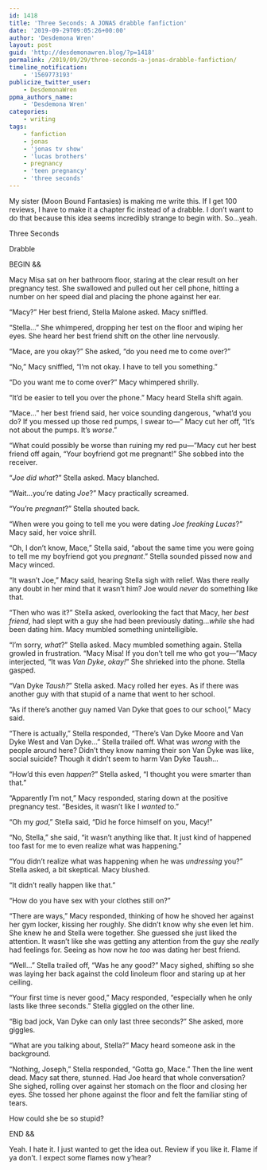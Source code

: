 ```yaml
---
id: 1418
title: 'Three Seconds: A JONAS drabble fanfiction'
date: '2019-09-29T09:05:26+00:00'
author: 'Desdemona Wren'
layout: post
guid: 'http://desdemonawren.blog/?p=1418'
permalink: /2019/09/29/three-seconds-a-jonas-drabble-fanfiction/
timeline_notification:
    - '1569773193'
publicize_twitter_user:
    - DesdemonaWren
ppma_authors_name:
    - 'Desdemona Wren'
categories:
    - writing
tags:
    - fanfiction
    - jonas
    - 'jonas tv show'
    - 'lucas brothers'
    - pregnancy
    - 'teen pregnancy'
    - 'three seconds'
---
```


My sister (Moon Bound Fantasies) is making me write this. If I get 100 reviews, I have to make it a chapter fic instead of a drabble. I don’t want to do that because this idea seems incredibly strange to begin with. So…yeah.

Three Seconds

Drabble

BEGIN &amp;&amp;

Macy Misa sat on her bathroom floor, staring at the clear result on her pregnancy test. She swallowed and pulled out her cell phone, hitting a number on her speed dial and placing the phone against her ear.

“Macy?” Her best friend, Stella Malone asked. Macy sniffled.

“Stella…” She whimpered, dropping her test on the floor and wiping her eyes. She heard her best friend shift on the other line nervously.

“Mace, are you okay?” She asked, “do you need me to come over?”

“No,” Macy sniffled, “I’m not okay. I have to tell you something.”

“Do you want me to come over?” Macy whimpered shrilly.

“It’d be easier to tell you over the phone.” Macy heard Stella shift again.

“Mace…” her best friend said, her voice sounding dangerous, “what’d you do? If you messed up those red pumps, I swear to—” Macy cut her off, “It’s not about the pumps. It’s *worse*.”

“What could possibly be worse than ruining my red pu—”Macy cut her best friend off again, “Your boyfriend got me pregnant!” She sobbed into the receiver.

“*Joe did what*?” Stella asked. Macy blanched.

“Wait…you’re dating *Joe*?” Macy practically screamed.

“You’re *pregnant*?” Stella shouted back.

“When were you going to tell me you were dating *Joe freaking Lucas*?” Macy said, her voice shrill.

“Oh, I don’t know, Mace,” Stella said, “about the same time you were going to tell me my boyfriend got you *pregnant*.” Stella sounded pissed now and Macy winced.

“It wasn’t Joe,” Macy said, hearing Stella sigh with relief. Was there really any doubt in her mind that it wasn’t him? Joe would *never* do something like that.

“Then who was it?” Stella asked, overlooking the fact that Macy, her *best friend*, had slept with a guy she had been previously dating…*while* she had been dating him. Macy mumbled something unintelligible.

“I’m sorry, *what*?” Stella asked. Macy mumbled something again. Stella growled in frustration. “Macy Misa! If you don’t tell me who got you—”Macy interjected, “It was *Van Dyke*, *okay!*” She shrieked into the phone. Stella gasped.

“Van Dyke *Taush?*” Stella asked. Macy rolled her eyes. As if there was another guy with that stupid of a name that went to her school.

“As if there’s another guy named Van Dyke that goes to our school,” Macy said.

“There is actually,” Stella responded, “There’s Van Dyke Moore and Van Dyke West and Van Dyke…” Stella trailed off. What was *wrong* with the people around here? Didn’t they know naming their son Van Dyke was like, social suicide? Though it didn’t seem to harm Van Dyke Taush…

“How’d this even *happen*?” Stella asked, “I thought you were smarter than that.”

“Apparently I’m not,” Macy responded, staring down at the positive pregnancy test. “Besides, it wasn’t like I *wanted* to.”

“Oh my *god*,” Stella said, “Did he force himself on you, Macy!”

“No, Stella,” she said, “it wasn’t anything like that. It just kind of happened too fast for me to even realize what was happening.”

“You didn’t realize what was happening when he was *undressing* you?” Stella asked, a bit skeptical. Macy blushed.

“It didn’t really happen like that.”

“How do you have sex with your clothes still on?”

“There are ways,” Macy responded, thinking of how he shoved her against her gym locker, kissing her roughly. She didn’t know why she even let him. She knew he and Stella were together. She guessed she just liked the attention. It wasn’t like she was getting any attention from the guy she *really* had feelings for. Seeing as how now he *too* was dating her best friend.

“Well…” Stella trailed off, “Was he any good?” Macy sighed, shifting so she was laying her back against the cold linoleum floor and staring up at her ceiling.

“Your first time is never good,” Macy responded, “especially when he only lasts like three seconds.” Stella giggled on the other line.

“Big bad jock, Van Dyke can only last three seconds?” She asked, more giggles.

“What are you talking about, Stella?” Macy heard someone ask in the background.

“Nothing, Joseph,” Stella responded, “Gotta go, Mace.” Then the line went dead. Macy sat there, stunned. Had Joe heard that whole conversation? She sighed, rolling over against her stomach on the floor and closing her eyes. She tossed her phone against the floor and felt the familiar sting of tears.

How could she be so stupid?

END &amp;&amp;

Yeah. I hate it. I just wanted to get the idea out. Review if you like it. Flame if ya don’t. I expect some flames now y’hear?